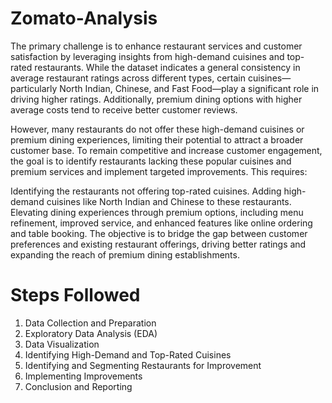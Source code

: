 # Zomato-Analysis

The primary challenge is to enhance restaurant services and customer satisfaction by leveraging insights from high-demand cuisines and top-rated restaurants. While the dataset indicates a general consistency in average restaurant ratings across different types, certain cuisines—particularly North Indian, Chinese, and Fast Food—play a significant role in driving higher ratings. Additionally, premium dining options with higher average costs tend to receive better customer reviews.

However, many restaurants do not offer these high-demand cuisines or premium dining experiences, limiting their potential to attract a broader customer base. To remain competitive and increase customer engagement, the goal is to identify restaurants lacking these popular cuisines and premium services and implement targeted improvements. This requires:

Identifying the restaurants not offering top-rated cuisines.
Adding high-demand cuisines like North Indian and Chinese to these restaurants.
Elevating dining experiences through premium options, including menu refinement, improved service, and enhanced features like online ordering and table booking.
The objective is to bridge the gap between customer preferences and existing restaurant offerings, driving better ratings and expanding the reach of premium dining establishments. 

# Steps Followed
1. Data Collection and Preparation
2. Exploratory Data Analysis (EDA)
3. Data Visualization
4. Identifying High-Demand and Top-Rated Cuisines
5. Identifying and Segmenting Restaurants for Improvement
6. Implementing Improvements
8. Conclusion and Reporting
